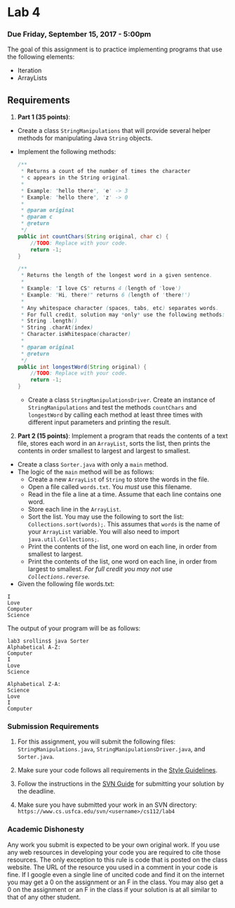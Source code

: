 Lab 4
=====

### Due Friday, September 15, 2017 - 5:00pm

The goal of this assignment is to practice implementing programs that use the following elements:

- Iteration
- ArrayLists

## Requirements
1. **Part 1 (35 points)**:
  - Create a class `StringManipulations` that will provide several helper methods for manipulating Java `String` objects.
  - Implement the following methods:
  
	```java
	/**
	 * Returns a count of the number of times the character
	 * c appears in the String original.
	 * 
	 * Example: "hello there", 'e' -> 3
	 * Example: "hello there", 'z' -> 0
	 * 
	 * @param original
	 * @param c
	 * @return
	 */
	public int countChars(String original, char c) {
		//TODO: Replace with your code.
		return -1;
	}
	
	/**
	 * Returns the length of the longest word in a given sentence.
	 * 
	 * Example: "I love CS" returns 4 (length of 'love')
	 * Example: "Hi, there!" returns 6 (length of 'there!')
	 * 
	 * Any whitespace character (spaces, tabs, etc) separates words.
	 * For full credit, solution may *only* use the following methods:
	 * String .length()
	 * String .charAt(index)
	 * Character.isWhitespace(character)
	 * 
	 * @param original
	 * @return
	 */
	public int longestWord(String original) {
		//TODO: Replace with your code.
		return -1;
	}
	```
	- Create a class `StringManipulationsDriver`. Create an instance of `StringManipulations` and test the methods `countChars` and `longestWord` by calling each method at least three times with different input parameters and printing the result.

2. **Part 2 (15 points)**: Implement a program that reads the contents of a text file, stores each word in an `ArrayList`, sorts the list, then prints the  contents in order smallest to largest and largest to smallest.
  - Create a class `Sorter.java` with only a `main` method.
  - The logic of the `main` method will be as follows:
    * Create a new `ArrayList` of `String` to store the words in the file.
    * Open a file called `words.txt`. You *must* use this filename.
    * Read in the file a line at a time. Assume that each line contains one word.
    * Store each line in the `ArrayList`.
    * Sort the list. You may use the following to sort the list: `Collections.sort(words);`. This assumes that `words` is the name of your `ArrayList` variable. You will also need to import `java.util.Collections;`.
    * Print the contents of the list, one word on each line, in order from smallest to largest.
    * Print the contents of the list, one word on each line, in order from largest to smallest. *For full credit you may not use `Collections.reverse`.*
  - Given the following file words.txt:
  
```
I
Love
Computer
Science
```
 The output of your program will be as follows:

```
lab3 srollins$ java Sorter
Alphabetical A-Z:
Computer
I
Love
Science
    
Alphabetical Z-A:
Science
Love
I
Computer
```

 
### Submission Requirements

1. For this assignment, you will submit the following files: `StringManipulations.java`, `StringManipulationsDriver.java`, and `Sorter.java`.

2. Make sure your code follows all requirements in the [Style Guidelines](https://github.com/CS112-F17/notes/blob/master/style.md).

3. Follow the instructions in the [SVN Guide](https://github.com/CS112-F17/notes/blob/master/svn_guide.md) for submitting your solution by the deadline.

4. Make sure you have submitted your work in an SVN directory: `https://www.cs.usfca.edu/svn/<username>/cs112/lab4`

### Academic Dishonesty

Any work you submit is expected to be your own original work. If you use any web resources in developing your code you are required to cite those resources. The only exception to this rule is code that is posted on the class website. The URL of the resource you used in a comment in your code is fine. If I google even a single line of uncited code and find it on the internet you may get a 0 on the assignment or an F in the class. You may also get a 0 on the assignment or an F in the class if your solution is at all similar to that of any other student.
